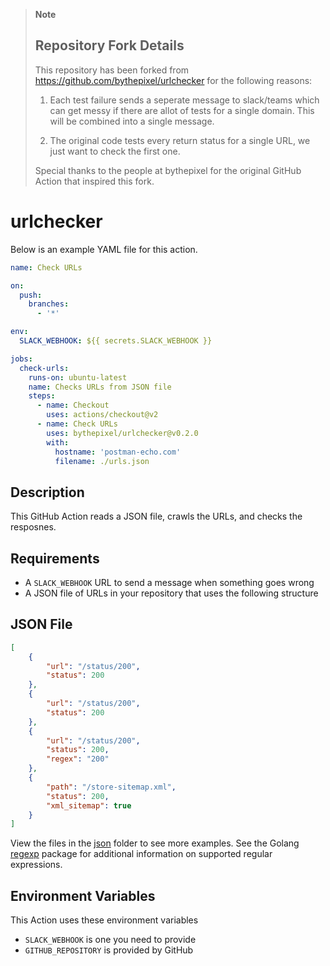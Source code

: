 > **Note**
> ## Repository Fork Details
> This repository has been forked from https://github.com/bythepixel/urlchecker for the following reasons:
>
> 1. Each test failure sends a seperate message to slack/teams which can get messy if there are allot of tests for a single domain. This will be combined into a single message.  
>
> 2. The original code tests every return status for a single URL, we just want to check the first one. 
>
> Special thanks to the people at bythepixel for the original GitHub Action that inspired this fork.

# urlchecker

Below is an example YAML file for this action.

```yaml
name: Check URLs

on:
  push:
    branches:
      - '*'

env:
  SLACK_WEBHOOK: ${{ secrets.SLACK_WEBHOOK }}

jobs:
  check-urls:
    runs-on: ubuntu-latest
    name: Checks URLs from JSON file
    steps:
      - name: Checkout
        uses: actions/checkout@v2
      - name: Check URLs
        uses: bythepixel/urlchecker@v0.2.0
        with:
          hostname: 'postman-echo.com'
          filename: ./urls.json
```

## Description

This GitHub Action reads a JSON file, crawls the URLs, and checks the resposnes.

## Requirements

* A `SLACK_WEBHOOK` URL to send a message when something goes wrong
* A JSON file of URLs in your repository that uses the following structure

## JSON File

```json
[
    {
        "url": "/status/200",
        "status": 200
    },
    {
        "url": "/status/200",
        "status": 200
    },
    {
        "url": "/status/200",
        "status": 200,
        "regex": "200"
    },
    {
        "path": "/store-sitemap.xml",
        "status": 200,
        "xml_sitemap": true
    }
]
```

View the files in the [json](json) folder to see more examples. See the Golang
[regexp][1] package for additional information on supported regular expressions.

## Environment Variables

This Action uses these environment variables

* `SLACK_WEBHOOK` is one you need to provide
* `GITHUB_REPOSITORY` is provided by GitHub

[1]: https://pkg.go.dev/regexp
